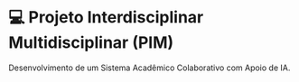 # 💻 Projeto Interdisciplinar Multidisciplinar (PIM)
Desenvolvimento de um Sistema Acadêmico Colaborativo com Apoio de IA.



